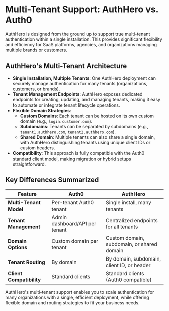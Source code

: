 # Multi-Tenant Support: AuthHero vs. Auth0

AuthHero is designed from the ground up to support true multi-tenant authentication within a single installation. This provides significant flexibility and efficiency for SaaS platforms, agencies, and organizations managing multiple brands or customers.

## AuthHero's Multi-Tenant Architecture

- **Single Installation, Multiple Tenants**: One AuthHero deployment can securely manage authentication for many tenants (organizations, customers, or brands).
- **Tenant Management Endpoints**: AuthHero exposes dedicated endpoints for creating, updating, and managing tenants, making it easy to automate or integrate tenant lifecycle operations.
- **Flexible Domain Strategies**:
  - **Custom Domains**: Each tenant can be hosted on its own custom domain (e.g., `login.customer.com`).
  - **Subdomains**: Tenants can be separated by subdomains (e.g., `tenant1.authhero.com`, `tenant2.authhero.com`).
  - **Shared Domain**: Multiple tenants can also share a single domain, with AuthHero distinguishing tenants using unique client IDs or custom headers.
- **Compatibility**: This approach is fully compatible with the Auth0 standard client model, making migration or hybrid setups straightforward.

## Key Differences Summarized

| Feature                  | Auth0                          | AuthHero                                   |
| ------------------------ | ------------------------------ | ------------------------------------------ |
| **Multi-Tenant Model**   | Per-tenant Auth0 tenant        | Single install, many tenants               |
| **Tenant Management**    | Admin dashboard/API per tenant | Centralized endpoints for all tenants      |
| **Domain Options**       | Custom domain per tenant       | Custom domain, subdomain, or shared domain |
| **Tenant Routing**       | By domain                      | By domain, subdomain, client ID, or header |
| **Client Compatibility** | Standard clients               | Standard clients (Auth0 compatible)        |

AuthHero's multi-tenant support enables you to scale authentication for many organizations with a single, efficient deployment, while offering flexible domain and routing strategies to fit your business needs.
